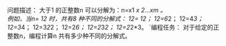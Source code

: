问题描述：
大于1 的正整数n 可以分解为：n=x1 *x 2*…*xm 。                           
例如，当n= 12 时，共有8 种不同的分解式：
12= 12；
12=6*2；
12=4*3；
12=3*4；
12=3*2*2；
12=2*6；
12=2*3*2；
12=2*2*3。
´编程任务：
对于给定的正整数n，编程计算n 共有多少种不同的分解式。

